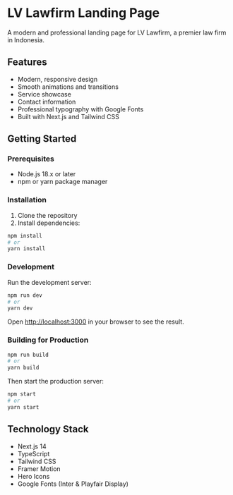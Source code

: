 # LV Lawfirm Landing Page

A modern and professional landing page for LV Lawfirm, a premier law firm in Indonesia.

## Features

- Modern, responsive design
- Smooth animations and transitions
- Service showcase
- Contact information
- Professional typography with Google Fonts
- Built with Next.js and Tailwind CSS

## Getting Started

### Prerequisites

- Node.js 18.x or later
- npm or yarn package manager

### Installation

1. Clone the repository
2. Install dependencies:
```bash
npm install
# or
yarn install
```

### Development

Run the development server:
```bash
npm run dev
# or
yarn dev
```

Open [http://localhost:3000](http://localhost:3000) in your browser to see the result.

### Building for Production

```bash
npm run build
# or
yarn build
```

Then start the production server:
```bash
npm start
# or
yarn start
```

## Technology Stack

- Next.js 14
- TypeScript
- Tailwind CSS
- Framer Motion
- Hero Icons
- Google Fonts (Inter & Playfair Display)